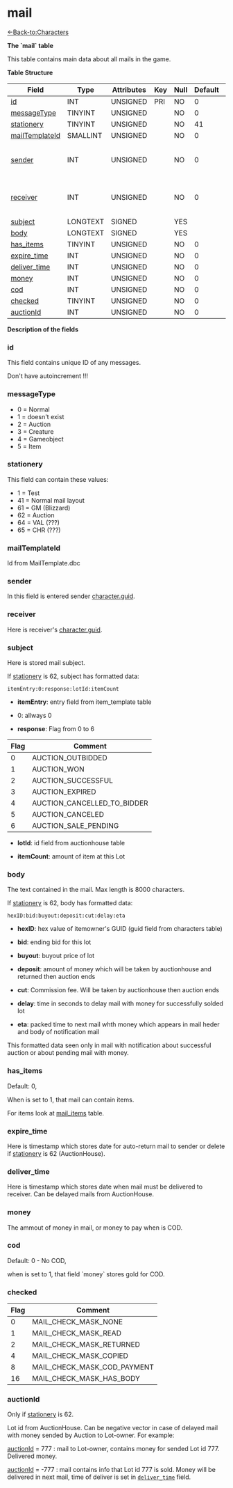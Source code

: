 # mail

[<-Back-to:Characters](database-characters)

**The \`mail\` table**

This table contains main data about all mails in the game.

**Table Structure**

| Field               | Type     | Attributes | Key | Null | Default | Extra | Comment                            |
| ------------------- | -------- | ---------- | --- | ---- | ------- | ----- | ---------------------------------- |
| [id][1]             | INT      | UNSIGNED   | PRI | NO   | 0       |       | Identifier                         |
| [messageType][2]    | TINYINT  | UNSIGNED   |     | NO   | 0       |       |                                    |
| [stationery][3]     | TINYINT  | UNSIGNED   |     | NO   | 41      |       |                                    |
| [mailTemplateId][4] | SMALLINT | UNSIGNED   |     | NO   | 0       |       |                                    |
| [sender][5]         | INT      | UNSIGNED   |     | NO   | 0       |       | Character Global Unique Identifier |
| [receiver][6]       | INT      | UNSIGNED   |     | NO   | 0       |       | Character Global Unique Identifier |
| [subject][7]        | LONGTEXT | SIGNED     |     | YES  |         |       |                                    |
| [body][8]           | LONGTEXT | SIGNED     |     | YES  |         |       |                                    |
| [has_items][9]      | TINYINT  | UNSIGNED   |     | NO   | 0       |       |                                    |
| [expire_time][10]   | INT      | UNSIGNED   |     | NO   | 0       |       |                                    |
| [deliver_time][11]  | INT      | UNSIGNED   |     | NO   | 0       |       |                                    |
| [money][12]         | INT      | UNSIGNED   |     | NO   | 0       |       |                                    |
| [cod][13]           | INT      | UNSIGNED   |     | NO   | 0       |       |                                    |
| [checked][14]       | TINYINT  | UNSIGNED   |     | NO   | 0       |       |                                    |
| [auctionId][14]     | INT      | UNSIGNED   |     | NO   | 0       |       |                                    |

[1]: #id
[2]: #messagetype
[3]: #stationery
[4]: #mailtemplateid
[5]: #sender
[6]: #receiver
[7]: #subject
[8]: #body
[9]: #hasitems
[10]: #expiretime
[11]: #delivertime
[12]: #money
[13]: #cod
[14]: #checked
[15]: #auctionid

**Description of the fields**

### id

This field contains unique ID of any messages.

Don't have autoincrement !!!

### messageType

-   0 = Normal
-   1 = doesn't exist
-   2 = Auction
-   3 = Creature
-   4 = Gameobject
-   5 = Item

### stationery

This field can contain these values:

-   1 = Test
-   41 = Normal mail layout
-   61 = GM (Blizzard)
-   62 = Auction
-   64 = VAL (???)
-   65 = CHR (???)

### mailTemplateId

Id from MailTemplate.dbc

### sender

In this field is entered sender [character.guid](character#guid).

### receiver

Here is receiver's [character.guid](character#guid).

### subject

Here is stored mail subject.

If [stationery][3] is 62, subject has formatted data:

`itemEntry:0:response:lotId:itemCount`

-    **itemEntry**: entry field from item_template table

-    0: allways 0

-    **response**: Flag from 0 to 6

| Flag | Comment                     |
| ---- | --------------------------- |
| 0    | AUCTION_OUTBIDDED           |
| 1    | AUCTION_WON                 |
| 2    | AUCTION_SUCCESSFUL          |
| 3    | AUCTION_EXPIRED             |
| 4    | AUCTION_CANCELLED_TO_BIDDER |
| 5    | AUCTION_CANCELED            |
| 6    | AUCTION_SALE_PENDING        |

-    **lotId**: id field from auctionhouse table

-    **itemCount**: amount of item at this Lot


### body

The text contained in the mail. Max length is 8000 characters.

If [stationery][3] is 62, body has formatted data:

`hexID:bid:buyout:deposit:cut:delay:eta`

-    **hexID**: hex value of itemowner's GUID (guid field from characters table)

-    **bid**: ending bid for this lot

-    **buyout**: buyout price of lot

-    **deposit**: amount of money which will be taken by auctionhouse and returned then auction ends

-    **cut**: Commission fee. Will be taken by auctionhouse then auction ends

-    **delay**: time in seconds to delay mail with money for successfully solded lot

-    **eta**: packed time to next mail whth money which appears in mail heder and body of notification mail

This formatted data seen only in mail with notification about successful auction or about pending mail with money.



### has_items

Default: 0,

When is set to 1, that mail can contain items.

For items look at [mail\_items](mail-items) table.

### expire\_time

Here is timestamp which stores date for auto-return mail to sender or delete if [stationery][3] is 62 (AuctionHouse).

### deliver\_time

Here is timestamp which stores date when mail must be delivered to receiver. Can be delayed mails from AuctionHouse.

### money

The ammout of money in mail, or money to pay when is COD.

### cod

Default: 0 - No COD,

when is set to 1, that field \`money\` stores gold for COD.

### checked

| Flag | Comment                     |
| ---- | --------------------------- |
| 0    | MAIL_CHECK_MASK_NONE        |
| 1    | MAIL_CHECK_MASK_READ        |
| 2    | MAIL_CHECK_MASK_RETURNED    |
| 4    | MAIL_CHECK_MASK_COPIED      |
| 8    | MAIL_CHECK_MASK_COD_PAYMENT |
| 16   | MAIL_CHECK_MASK_HAS_BODY    |

### auctionId

Only if [stationery][3] is 62.

Lot id from AuctionHouse. Can be negative vector in case of delayed mail with money sended by Auction to Lot-owner.
For example: 

[auctionId][14] = 777 : mail to Lot-owner, contains money for sended Lot id 777. Delivered money.

[auctionId][14] = -777 : mail contains info that Lot id 777 is sold. Money will be delivered in next mail, time of deliver is set in [`deliver_time`][11] field.
